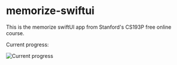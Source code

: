 # memorize-swiftui
This is the memorize swiftUI app from Stanford's CS193P free online course.

Current progress:

![Current progress](https://media4.giphy.com/media/DpFXiJkeRd9Uhrmq0g/giphy.gif)  
